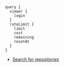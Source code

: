 ```gql
query { 
  viewer {
    login
  }
  rateLimit {
    limit
    cost
    remaining
    resetAt
  }
}
```

- [Search for repositories](https://docs.github.com/en/search-github/searching-on-github/searching-for-repositories)

